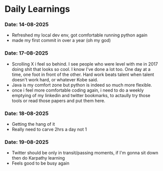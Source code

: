 # Daily Learnings
### Date: 14-08-2025
- Refreshed my local dev env, got comfortable running python again
- made my first commit in over a year (oh my god)
### Date: 17-08-2025
- Scrolling X i feel so behind. I see people who were level with me in 2017 doing shit that looks so cool. I know I've done a lot too. One day at a time, one foot in front of the other. Hard work beats talent when talent doesn't work hard, or whatever Kobe said.
- Java is my comfort zone but python is indeed so much more flexible.
- once i feel more comfortable coding again, i need to do a weekly emptying of my linkedin and twitter bookmarks, to actaully try those tools or read those papers and put them here.
### Date: 18-08-2025
- Getting the hang of it
- Really need to carve 2hrs a day not 1
### Date: 19-08-2025
- Twitter should be only in transit/passing moments, if I'm gonna sit down then do Karpathy learning
- Feels good to be busy again